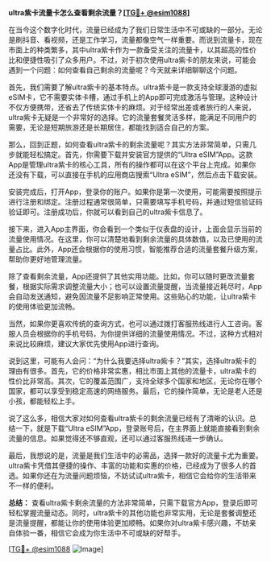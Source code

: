 **ultra紫卡流量卡怎么查看剩余流量？[[TG💪+ @esim1088](https://t.me/s/esim1088)]**

在当今这个数字化时代，流量已经成为了我们日常生活中不可或缺的一部分。无论是刷抖音、看视频，还是工作学习，流量都像空气一样重要。而说到流量卡，现在市面上的种类繁多，其中ultra紫卡作为一款备受关注的流量卡，以其超高的性价比和便捷性吸引了众多用户。不过，对于初次使用ultra紫卡的朋友来说，可能会遇到一个问题：如何查看自己剩余的流量呢？今天就来详细聊聊这个问题。

首先，我们需要了解ultra紫卡的基本特点。ultra紫卡是一款支持全球漫游的虚拟eSIM卡，它不需要实体卡槽，通过手机上的App即可完成激活与管理。这种设计不仅方便携带，还省去了传统实体卡的麻烦。对于经常出差或者旅行的人来说，ultra紫卡无疑是一个非常好的选择。它的流量套餐灵活多样，能满足不同用户的需要，无论是短期旅游还是长期居住，都能找到适合自己的方案。

那么，回到正题，如何查看ultra紫卡的剩余流量呢？其实方法非常简单，只需几步就能轻松搞定。首先，你需要下载并安装官方提供的“Ultra eSIM”App。这款App是管理ultra紫卡的核心工具，所有的操作都可以在这个平台上完成。如果你还没有下载，可以直接在手机的应用商店搜索“Ultra eSIM”，然后点击下载安装。

安装完成后，打开App，登录你的账户。如果你是第一次使用，可能需要按照提示进行注册和绑定。注册过程通常很简单，只需要填写手机号码，并通过短信验证码验证即可。注册成功后，你就可以看到自己的ultra紫卡信息了。

接下来，进入App主界面，你会看到一个类似于仪表盘的设计，上面会显示当前的流量使用情况。在这里，你可以清楚地看到剩余流量的具体数值，以及已使用的流量占比。此外，App还会根据你的使用习惯，智能推荐合适的流量套餐升级方案，帮助你更好地管理流量。

除了查看剩余流量，App还提供了其他实用功能。比如，你可以随时更改流量套餐，根据实际需求调整流量大小；也可以设置流量提醒，当流量接近耗尽时，App会自动发送通知，避免因流量不足影响正常使用。这些贴心的功能，让ultra紫卡的使用体验更加流畅。

当然，如果你更喜欢传统的查询方式，也可以通过拨打客服热线进行人工咨询。客服人员会根据你的手机号码，为你提供详细的流量使用情况。不过，这种方式相对来说比较麻烦，建议大家优先使用App进行查询。

说到这里，可能有人会问：“为什么我要选择ultra紫卡？”其实，选择ultra紫卡的理由有很多。首先，它的价格非常实惠，相比市面上其他的流量卡，ultra紫卡的性价比非常高。其次，它的覆盖范围广，支持全球多个国家和地区，无论你在哪个国家，都可以享受到稳定高速的网络服务。最后，它的操作简单，无论是老人还是小孩，都能轻松上手。

说了这么多，相信大家对如何查看ultra紫卡的剩余流量已经有了清晰的认识。总结一下，就是下载“Ultra eSIM”App，登录账号后，在主界面上就能直接看到剩余流量的信息。如果觉得还不够直观，还可以通过客服热线进一步确认。

最后，我想说的是，流量是我们生活中的必需品，选择一款好的流量卡尤为重要。ultra紫卡凭借其便捷的操作、丰富的功能和实惠的价格，已经成为了很多人的首选。如果你还在为流量问题烦恼，不妨试试ultra紫卡，相信它会给你的生活带来不一样的便利。

**总结：** 查看ultra紫卡剩余流量的方法非常简单，只需下载官方App，登录后即可轻松掌握流量动态。同时，ultra紫卡的其他功能也非常实用，无论是套餐调整还是流量提醒，都能让你的使用体验更加顺畅。如果你对ultra紫卡感兴趣，不妨亲自体验一番，相信它会成为你生活中不可或缺的好帮手。

[[TG💪+ @esim1088](https://t.me/s/esim1088) ![Image](https://i.postimg.cc/4NQfJmqS/Snipaste-2025-05-13-00-14-12.png)]